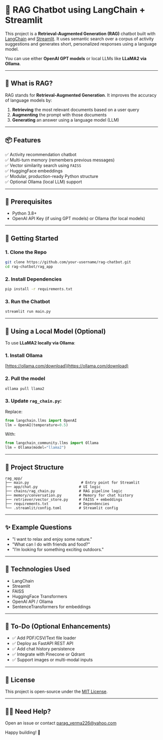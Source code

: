 
# 🎯 RAG Chatbot using LangChain + Streamlit

This project is a **Retrieval-Augmented Generation (RAG)** chatbot built with [LangChain](https://www.langchain.com/) and [Streamlit](https://streamlit.io/). It uses semantic search over a corpus of activity suggestions and generates short, personalized responses using a language model.

You can use either **OpenAI GPT models** or local LLMs like **LLaMA2 via Ollama**.

---

## 🧠 What is RAG?

RAG stands for **Retrieval-Augmented Generation**. It improves the accuracy of language models by:
1. **Retrieving** the most relevant documents based on a user query
2. **Augmenting** the prompt with those documents
3. **Generating** an answer using a language model (LLM)

---

## 📦 Features

✅ Activity recommendation chatbot  
✅ Multi-turn memory (remembers previous messages)  
✅ Vector similarity search using `FAISS`  
✅ HuggingFace embeddings  
✅ Modular, production-ready Python structure  
✅ Optional Ollama (local LLM) support  

---

## 🏁 Prerequisites

- Python 3.8+
- OpenAI API Key (if using GPT models) or Ollama (for local models)

---

## 🚀 Getting Started

### 1. Clone the Repo
```bash
git clone https://github.com/your-username/rag-chatbot.git
cd rag-chatbot/rag_app
```

### 2. Install Dependencies
```bash
pip install -r requirements.txt
```

### 3. Run the Chatbot
```bash
streamlit run main.py
```

---

## 🔁 Using a Local Model (Optional)

To use **LLaMA2 locally via Ollama**:

### 1. Install Ollama  
[https://ollama.com/download](https://ollama.com/download)

### 2. Pull the model
```bash
ollama pull llama2
```

### 3. Update `rag_chain.py`:
Replace:
```python
from langchain.llms import OpenAI
llm = OpenAI(temperature=0.5)
```
With:
```python
from langchain_community.llms import Ollama
llm = Ollama(model="llama2")
```

---

## 📁 Project Structure

```
rag_app/
├── main.py                        # Entry point for Streamlit
├── app/chat.py                   # UI logic
├── chains/rag_chain.py           # RAG pipeline logic
├── memory/conversation.py        # Memory for chat history
├── retriever/vector_store.py     # FAISS + embeddings
├── requirements.txt              # Dependencies
└── .streamlit/config.toml        # Streamlit config
```

---

## ✨ Example Questions

- "I want to relax and enjoy some nature."
- "What can I do with friends and food?"
- "I’m looking for something exciting outdoors."

---

## 🧠 Technologies Used

- LangChain
- Streamlit
- FAISS
- HuggingFace Transformers
- OpenAI API / Ollama
- SentenceTransformers for embeddings

---

## 📌 To-Do (Optional Enhancements)

- ✅ Add PDF/CSV/Text file loader
- ✅ Deploy as FastAPI REST API
- ✅ Add chat history persistence
- ✅ Integrate with Pinecone or Qdrant
- ✅ Support images or multi-modal inputs

---

## 📃 License

This project is open-source under the [MIT License](LICENSE).

---

## 🙋‍♂️ Need Help?

Open an issue or contact [parag_verma226@yahoo.com](mailto:parag_verma226@yahoo.com)

Happy building! 🚀
